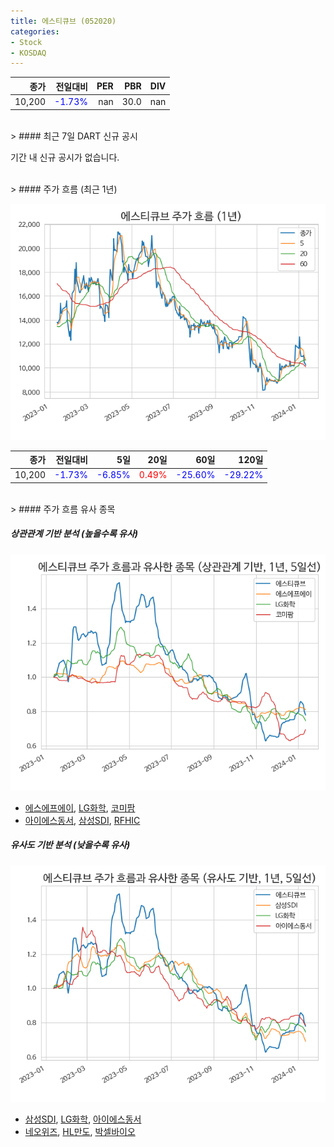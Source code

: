 ```yaml
---
title: 에스티큐브 (052020)
categories:
- Stock
- KOSDAQ
---
```


|종가|전일대비|PER|PBR|DIV|
|---:|-------:|--:|--:|--:|
|10,200|<span style="color: blue">-1.73%</span>|nan|30.0|nan|

<!-- more -->

<br>
> #### 최근 7일 DART 신규 공시

기간 내 신규 공시가 없습니다.

<br>
> #### 주가 흐름 (최근 1년)

![052020](/assets/images/stock/052020.png)

|종가|전일대비|5일|20일|60일|120일|
|---:|-------:|--:|---:|---:|----:|
|10,200|<span style="color: blue">-1.73%</span>|<span style="color: blue">-6.85%</span>|<span style="color: red">0.49%</span>|<span style="color: blue">-25.60%</span>|<span style="color: blue">-29.22%</span>|

<br>
> #### 주가 흐름 유사 종목

##### 상관관계 기반 분석 (높을수록 유사)
![052020](/assets/images/stock/052020_corr.png)
- [에스에프에이](/056190/), [LG화학](/051910/), [코미팜](/041960/)
- [아이에스동서](/010780/), [삼성SDI](/006400/), [RFHIC](/218410/)

##### 유사도 기반 분석 (낮을수록 유사)
![052020](/assets/images/stock/052020_sim.png)
- [삼성SDI](/006400/), [LG화학](/051910/), [아이에스동서](/010780/)
- [네오위즈](/095660/), [HL만도](/204320/), [박셀바이오](/323990/)